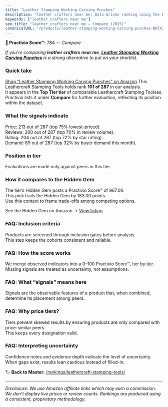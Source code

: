 ```yaml
---
title: "Leather Stamping Working Carving Punches"
description: "leather crafters near me: Data-driven ranking using the Practivio Score™. Positioned by quality, value, demand, findability, momentum."
keywords: ["leather crafters near me"]
seo_title: "leather crafters near me — Compare (2025)"
canonicalURL: "/products/leather-stamping-working-carving-punches-B07X2JMCJ5/"
---
```


**🛒 Practivio Score™:** 784 — _Compare_


*If you're comparing **leather crafters near me**, **[Leather Stamping Working Carving Punches](https://www.amazon.com/dp/B07X2JMCJ5?tag=practivio-20)** is a strong alternative to put on your shortlist.*
### Quick take
[Shop “Leather Stamping Working Carving Punches” on Amazon](https://www.amazon.com/dp/B07X2JMCJ5?tag=practivio-20)
This Leathercraft Stamping Tools holds rank **101 of 287** in our analysis.  
It appears in the **Top Tier tier** of comparable Leathercraft Stamping Toolses.  
Practivio lists it under **Compare** for further evaluation, reflecting its position within the dataset.

### What the signals indicate
Price: 213 out of 287 (top 75% lowest-priced).  
Reviews: 200 out of 287 (top 70% in review volume).  
Rating: 204 out of 287 (top 72% by star rating).  
Demand: 89 out of 287 (top 32% by buyer demand this month).

### Position in tier
Evaluations are made only against peers in this tier.

### How it compares to the Hidden Gem
The tier’s Hidden Gem posts a Practivio Score™ of 967.00.  
This pick trails the Hidden Gem by 183.00 points.  
Use this context to frame trade-offs among competing options.  

See the Hidden Gem on Amazon → [View listing](https://www.amazon.com/dp/B07TP844VN?tag=practivio-20)

### FAQ: Inclusion criteria
Products are screened through inclusion gates before analysis.  
This step keeps the cohorts consistent and reliable.

### FAQ: How the score works
We merge observed indicators into a 0–100 Practivio Score™, tier by tier.  
Missing signals are treated as uncertainty, not assumptions.

### FAQ: What “signals” means here
Signals are the observable features of a product that, when combined, determine its placement among peers.

### FAQ: Why price tiers?
Tiers prevent skewed results by ensuring products are only compared with price-similar peers.  
This keeps every designation valid.

### FAQ: Interpreting uncertainty
Confidence notes and evidence depth indicate the level of uncertainty.  
When gaps exist, results lean cautious instead of filled-in.

<!-- Missing template for Compare/CompareWithinPriceClass -->


🏷️ **Back to Master:** [/rankings/leathercraft-stamping-tools/](/rankings/leathercraft-stamping-tools/)

---
_Disclosure: We use Amazon affiliate links which may earn a commission. We don’t display live prices or review counts. Rankings are produced using a consistent, proprietary methodology._
